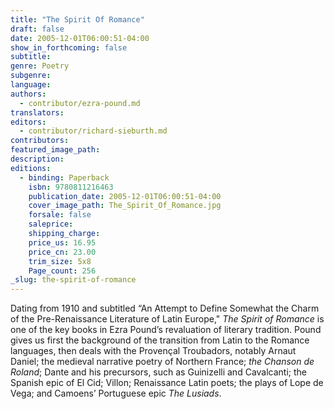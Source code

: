 ```yaml
---
title: "The Spirit Of Romance"
draft: false
date: 2005-12-01T06:00:51-04:00
show_in_forthcoming: false
subtitle:
genre: Poetry
subgenre:
language:
authors:
  - contributor/ezra-pound.md
translators:
editors:
  - contributor/richard-sieburth.md
contributors:
featured_image_path:
description:
editions:
  - binding: Paperback
    isbn: 9780811216463
    publication_date: 2005-12-01T06:00:51-04:00
    cover_image_path: The_Spirit_Of_Romance.jpg
    forsale: false
    saleprice:
    shipping_charge:
    price_us: 16.95
    price_cn: 23.00
    trim_size: 5x8
    Page_count: 256
_slug: the-spirit-of-romance
---
```


Dating from 1910 and subtitled “An Attempt to Define Somewhat the Charm of the Pre-Renaissance Literature of Latin Europe," _The Spirit of Romance_ is one of the key books in Ezra Pound’s revaluation of literary tradition. Pound gives us first the background of the transition from Latin to the Romance languages, then deals with the Provençal Troubadors, notably Arnaut Daniel; the medieval narrative poetry of Northern France; _the Chanson de Roland_; Dante and his precursors, such as Guinizelli and Cavalcanti; the Spanish epic of El Cid; Villon; Renaissance Latin poets; the plays of Lope de Vega; and Camoens’ Portuguese epic _The Lusiads_.

